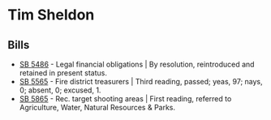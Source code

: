 # Tim Sheldon
## Bills
* [SB 5486](/bill/2021-22/sb/5486/) - Legal financial obligations | By resolution, reintroduced and retained in present status.
* [SB 5565](/bill/2021-22/sb/5565/) - Fire district treasurers | Third reading, passed; yeas, 97; nays, 0; absent, 0; excused, 1.
* [SB 5865](/bill/2021-22/sb/5865/) - Rec. target shooting areas | First reading, referred to Agriculture, Water, Natural Resources & Parks.
